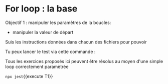 # For loop : la base

Objectif 1 : manipuler les paramètres de la boucles:
- manipuler la valeur de départ

Suis les instructions données dans chacun des fichiers pour pouvoir 

Tu peux lancer le test via cette commande :

Tous les exercices proposés ici peuvent être résolus au moyen d'une simple loop correctement paramètrée  


`npx jest`{{execute T1}}
